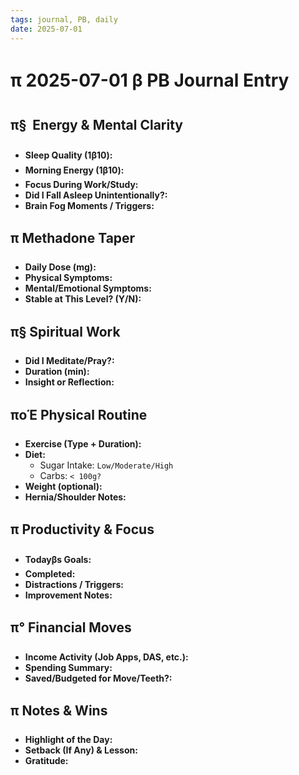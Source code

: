 ```yaml
---
tags: journal, PB, daily
date: 2025-07-01
---
```


# π 2025-07-01 β PB Journal Entry

## π§  Energy & Mental Clarity
- **Sleep Quality (1β10):**  
- **Morning Energy (1β10):**  
- **Focus During Work/Study:**  
- **Did I Fall Asleep Unintentionally?:**  
- **Brain Fog Moments / Triggers:**

## π Methadone Taper
- **Daily Dose (mg):**  
- **Physical Symptoms:**  
- **Mental/Emotional Symptoms:**  
- **Stable at This Level? (Y/N):**

## π§ Spiritual Work
- **Did I Meditate/Pray?:**  
- **Duration (min):**  
- **Insight or Reflection:**

## ποΈ Physical Routine
- **Exercise (Type + Duration):**  
- **Diet:**  
  - Sugar Intake: `Low/Moderate/High`  
  - Carbs: `< 100g?`  
- **Weight (optional):**  
- **Hernia/Shoulder Notes:**

## π Productivity & Focus
- **Todayβs Goals:**  
- **Completed:**  
- **Distractions / Triggers:**  
- **Improvement Notes:**

## π° Financial Moves
- **Income Activity (Job Apps, DAS, etc.):**  
- **Spending Summary:**  
- **Saved/Budgeted for Move/Teeth?:**

## π Notes & Wins
- **Highlight of the Day:**  
- **Setback (If Any) & Lesson:**  
- **Gratitude:**
